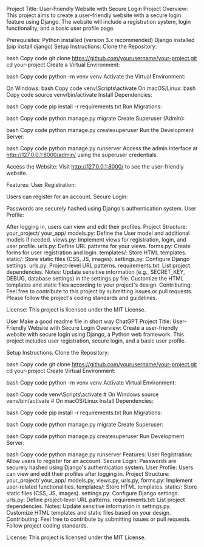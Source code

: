 Project Title: User-Friendly Website with Secure Login
Project Overview:
This project aims to create a user-friendly website with a secure login feature using Django. The website will include a registration system, login functionality, and a basic user profile page.

Prerequisites:
Python installed (version 3.x recommended)
Django installed (pip install django)
Setup Instructions:
Clone the Repository:

bash
Copy code
git clone https://github.com/yourusername/your-project.git
cd your-project
Create a Virtual Environment:

bash
Copy code
python -m venv venv
Activate the Virtual Environment:

On Windows:
bash
Copy code
venv\Scripts\activate
On macOS/Linux:
bash
Copy code
source venv/bin/activate
Install Dependencies:

bash
Copy code
pip install -r requirements.txt
Run Migrations:

bash
Copy code
python manage.py migrate
Create Superuser (Admin):

bash
Copy code
python manage.py createsuperuser
Run the Development Server:

bash
Copy code
python manage.py runserver
Access the admin interface at http://127.0.0.1:8000/admin/ using the superuser credentials.

Access the Website:
Visit http://127.0.0.1:8000/ to see the user-friendly website.

Features:
User Registration:

Users can register for an account.
Secure Login:

Passwords are securely hashed using Django's authentication system.
User Profile:

After logging in, users can view and edit their profiles.
Project Structure:
your_project/
your_app/
models.py: Define the User model and additional models if needed.
views.py: Implement views for registration, login, and user profile.
urls.py: Define URL patterns for your views.
forms.py: Create forms for user registration and login.
templates/: Store HTML templates.
static/: Store static files (CSS, JS, images).
settings.py: Configure Django settings.
urls.py: Project-level URL patterns.
requirements.txt: List project dependencies.
Notes:
Update sensitive information (e.g., SECRET_KEY, DEBUG, database settings) in the settings.py file.
Customize the HTML templates and static files according to your project's design.
Contributing:
Feel free to contribute to this project by submitting issues or pull requests. Please follow the project's coding standards and guidelines.

License:
This project is licensed under the MIT License.

User
Make a good readme file in short way
ChatGPT
Project Title: User-Friendly Website with Secure Login
Overview:
Create a user-friendly website with secure login using Django, a Python web framework. This project includes user registration, secure login, and a basic user profile.

Setup Instructions:
Clone the Repository:

bash
Copy code
git clone https://github.com/yourusername/your-project.git
cd your-project
Create Virtual Environment:

bash
Copy code
python -m venv venv
Activate Virtual Environment:

bash
Copy code
venv\Scripts\activate   # On Windows
source venv/bin/activate  # On macOS/Linux
Install Dependencies:

bash
Copy code
pip install -r requirements.txt
Run Migrations:

bash
Copy code
python manage.py migrate
Create Superuser:

bash
Copy code
python manage.py createsuperuser
Run Development Server:

bash
Copy code
python manage.py runserver
Features:
User Registration: Allow users to register for an account.
Secure Login: Passwords are securely hashed using Django's authentication system.
User Profile: Users can view and edit their profiles after logging in.
Project Structure:
your_project/
your_app/
models.py, views.py, urls.py, forms.py: Implement user-related functionalities.
templates/: Store HTML templates.
static/: Store static files (CSS, JS, images).
settings.py: Configure Django settings.
urls.py: Define project-level URL patterns.
requirements.txt: List project dependencies.
Notes:
Update sensitive information in settings.py.
Customize HTML templates and static files based on your design.
Contributing:
Feel free to contribute by submitting issues or pull requests. Follow project coding standards.

License:
This project is licensed under the MIT License.
